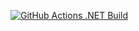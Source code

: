 [![GitHub Actions .NET Build](https://github.com/Axelweaver/TelegramBotTest/actions/workflows/dotnet.yml/badge.svg)](https://github.com/Axelweaver/TelegramBotTest/actions/workflows/dotnet.yml)

